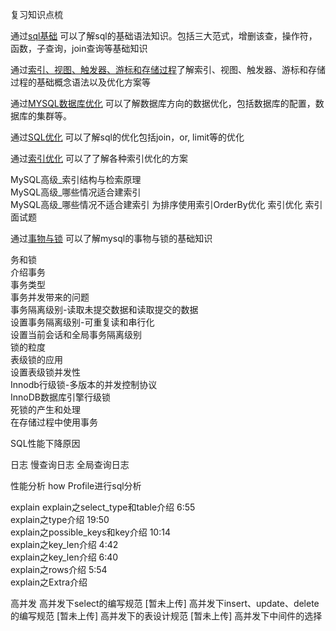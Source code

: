 复习知识点梳

通过[sql基础](sql基础.md) 可以了解sql的基础语法知识。包括三大范式，增删该查，操作符，函数，子查询，join查询等基础知识

通过[索引、视图、触发器、游标和存储过程](索引、视图、触发器、游标和存储过程.md)了解索引、视图、触发器、游标和存储过程的基础概念语法以及优化方案等

通过[MYSQL数据库优化](MYSQL数据库优化.md) 可以了解数据库方向的数据优化，包括数据库的配置，数据库的集群等。

通过[SQL优化](SQL优化.md) 可以了解sql的优化包括join，or, limit等的优化

通过[索引优化](索引优化.md) 可以了了解各种索引优化的方案

  MySQL高级_索引结构与检索原理  
  MySQL高级_哪些情况适合建索引  
  MySQL高级_哪些情况不适合建索引
  为排序使用索引OrderBy优化
  索引优化
  索引面试题
  
通过[事物与锁](事物与锁.md) 可以了解mysql的事物与锁的基础知识

务和锁   
 介绍事务     
 事务类型   
 事务并发带来的问题   
 事务隔离级别-读取未提交数据和读取提交的数据   
 设置事务隔离级别-可重复读和串行化    
 设置当前会话和全局事务隔离级别   
 锁的粒度    
 表级锁的应用    
 设置表级锁并发性             
 Innodb行级锁-多版本的并发控制协议     
 InnoDB数据库引擎行级锁    
 死锁的产生和处理      
 在存储过程中使用事务      
 



SQL性能下降原因


日志
 慢查询日志
 全局查询日志

性能分析
  how Profile进行sql分析

explain
  explain之select_type和table介绍 6:55  
  explain之type介绍 19:50  
  explain之possible_keys和key介绍 10:14  
  explain之key_len介绍 4:42  
  explain之key_len介绍 6:40  
  explain之rows介绍 5:54  
  explain之Extra介绍

高并发
   高并发下select的编写规范 [暂未上传]
   高并发下insert、update、delete的编写规范 [暂未上传]
   高并发下的表设计规范 [暂未上传]
   高并发下中间件的选择


  
